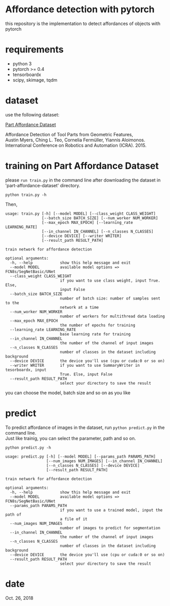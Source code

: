 # Affordance detection with pytorch
this repository is the implementation to detect affordances of objects with pytorch

# requirements
* python 3
* pytorch >= 0.4
* tensorboardx
* scipy, skimage, tqdm


# dataset
use the following dataset:

[Part Affordance Dataset](http://users.umiacs.umd.edu/~amyers/part-affordance-dataset/)

Affordance Detection of Tool Parts from Geometric Features,  
Austin Myers, Ching L. Teo, Cornelia Fermüller, Yiannis Aloimonos.  
International Conference on Robotics and Automation (ICRA). 2015.  

# training on Part Affordance Dataset
please `run train.py` in the command line after downloading the dataset in 'part-affordance-dataset' directory.

```
python train.py -h
```

Then,

```
usage: train.py [-h] [--model MODEL] [--class_weight CLASS_WEIGHT]
                [--batch_size BATCH_SIZE] [--num_worker NUM_WORKER]
                [--max_epoch MAX_EPOCH] [--learning_rate LEARNING_RATE]
                [--in_channel IN_CHANNEL] [--n_classes N_CLASSES]
                [--device DEVICE] [--writer WRITER]
                [--result_path RESULT_PATH]

train network for affordance detection

optional arguments:
  -h, --help            show this help message and exit
  --model MODEL         available model options => FCN8s/SegNetBasic/UNet
  --class_weight CLASS_WEIGHT
                        if you want to use class weight, input True. Else,
                        input False
  --batch_size BATCH_SIZE
                        number of batch size: number of samples sent to the
                        network at a time
  --num_worker NUM_WORKER
                        number of workers for multithread data loading
  --max_epoch MAX_EPOCH
                        the number of epochs for training
  --learning_rate LEARNING_RATE
                        base learning rate for training
  --in_channel IN_CHANNEL
                        the number of the channel of input images
  --n_classes N_CLASSES
                        number of classes in the dataset including background
  --device DEVICE       the device you'll use (cpu or cuda:0 or so on)
  --writer WRITER       if you want to use SummaryWriter in tesorboardx, input
                        True. Else, input False
  --result_path RESULT_PATH
                        select your directory to save the result
```
you can choose the model, batch size and so on as you like


# predict
To predict affordance of images in the dataset, run `python predict.py` in the command line.  
Just like trainig, you can select the parameter, path and so on.

```
python predict.py -h

usage: predict.py [-h] [--model MODEL] [--params_path PARAMS_PATH]
                  [--num_images NUM_IMAGES] [--in_channel IN_CHANNEL]
                  [--n_classes N_CLASSES] [--device DEVICE]
                  [--result_path RESULT_PATH]

train network for affordance detection

optional arguments:
  -h, --help            show this help message and exit
  --model MODEL         available model options => FCN8s/SegNetBasic/UNet
  --params_path PARAMS_PATH
                        if you want to use a trained model, input the path of
                        a file of it
  --num_images NUM_IMAGES
                        number of images to predict for segmentation
  --in_channel IN_CHANNEL
                        the number of the channel of input images
  --n_classes N_CLASSES
                        number of classes in the dataset including background
  --device DEVICE       the device you'll use (cpu or cuda:0 or so on)
  --result_path RESULT_PATH
                        select your directory to save the result
```


# date
Oct. 26, 2018

